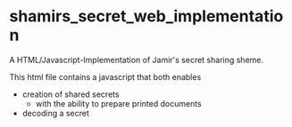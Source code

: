 # shamirs_secret_web_implementation
A HTML/Javascript-Implementation of Jamir's secret sharing sheme.

This html file contains a javascript that both enables
* creation of shared secrets
  * with the ability to prepare printed documents
* decoding a secret
